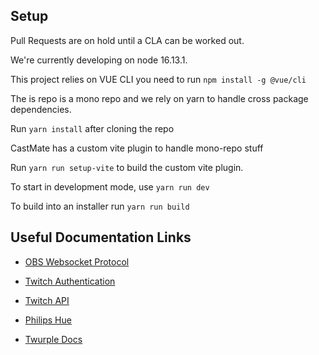 ## Setup

Pull Requests are on hold until a CLA can be worked out.

We're currently developing on node 16.13.1.

This project relies on VUE CLI you need to run `npm install -g @vue/cli`

The is repo is a mono repo and we rely on yarn to handle cross package dependencies.

Run `yarn install` after cloning the repo

CastMate has a custom vite plugin to handle mono-repo stuff

Run `yarn run setup-vite` to build the custom vite plugin.

To start in development mode, use `yarn run dev`

To build into an installer run `yarn run build`

## Useful Documentation Links

-   [OBS Websocket Protocol](https://github.com/obsproject/obs-websocket/blob/master/docs/generated/protocol.md)

-   [Twitch Authentication](https://dev.twitch.tv/docs/authentication)

*   [Twitch API](https://dev.twitch.tv/docs/api/)

-   [Philips Hue](https://developers.meethue.com/develop/get-started-2/)

-   [Twurple Docs](https://twurple.js.org/)
